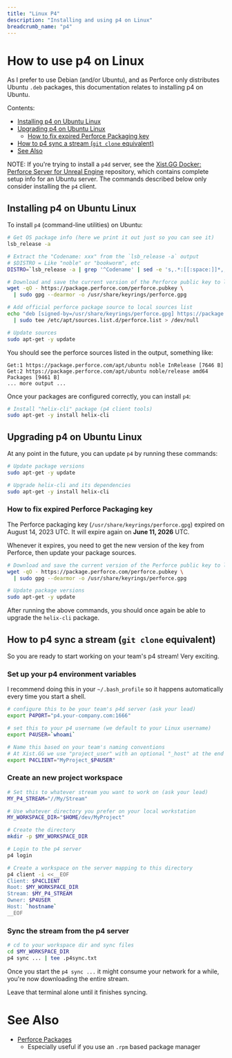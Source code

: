```yaml
---
title: "Linux P4"
description: "Installing and using p4 on Linux"
breadcrumb_name: "p4"
---
```


# How to use p4 on Linux

As I prefer to use Debian (and/or Ubuntu), and as Perforce only distributes Ubuntu `.deb` packages,
this documentation relates to installing p4 on Ubuntu.

Contents:

- [Installing p4 on Ubuntu Linux](#install)
- [Upgrading p4 on Ubuntu Linux](#upgrade)
  - [How to fix expired Perforce Packaging key](#fix-expired-key)
- [How to p4 sync a stream (`git clone` equivalent)](#sync-stream)
- [See Also](#see-also)

NOTE: If you're trying to install a `p4d` server, see the
[Xist.GG Docker: Perforce Server for Unreal Engine](https://github.com/XistGG/docker-perforce-server-for-unreal-engine)
repository, which contains complete setup info for an Ubuntu server.
The commands described below only consider installing the `p4` client.




<a id='install'></a>
## Installing p4 on Ubuntu Linux

To install `p4` (command-line utilities) on Ubuntu:

```bash
# Get OS package info (here we print it out just so you can see it)
lsb_release -a

# Extract the "Codename: xxx" from the `lsb_release -a` output
# $DISTRO = Like "noble" or "bookworm", etc
DISTRO=`lsb_release -a | grep '^Codename' | sed -e 's,.*:[[:space:]]*,,'`

# Download and save the current version of the Perforce public key to local keyring
wget -qO - https://package.perforce.com/perforce.pubkey \
  | sudo gpg --dearmor -o /usr/share/keyrings/perforce.gpg

# Add official perforce package source to local sources list
echo "deb [signed-by=/usr/share/keyrings/perforce.gpg] https://package.perforce.com/apt/ubuntu $DISTRO release" \
  | sudo tee /etc/apt/sources.list.d/perforce.list > /dev/null

# Update sources
sudo apt-get -y update
```

You should see the perforce sources listed in the output, something like:

```text
Get:1 https://package.perforce.com/apt/ubuntu noble InRelease [7646 B]
Get:2 https://package.perforce.com/apt/ubuntu noble/release amd64 Packages [9461 B]
... more output ...
```

Once your packages are configured correctly, you can install `p4`:

```bash
# Install "helix-cli" package (p4 client tools)
sudo apt-get -y install helix-cli
```


<a id='upgrade'></a>
## Upgrading p4 on Ubuntu Linux

At any point in the future, you can update `p4` by running these commands:

```bash
# Update package versions
sudo apt-get -y update

# Upgrade helix-cli and its dependencies
sudo apt-get -y install helix-cli
```

<a id='fix-expired-key'></a>
### How to fix expired Perforce Packaging key

The Perforce packaging key (`/usr/share/keyrings/perforce.gpg`)
expired on August 14, 2023 UTC.
It will expire again on **June 11, 2026** UTC.

Whenever it expires, you need to get the new version of the key from Perforce,
then update your package sources.

```bash
# Download and save the current version of the Perforce public key to local keyring
wget -qO - https://package.perforce.com/perforce.pubkey \
  | sudo gpg --dearmor -o /usr/share/keyrings/perforce.gpg

# Update package versions
sudo apt-get -y update
```

After running the above commands, you should once again be able to upgrade the `helix-cli` package.


<a id='sync-stream'></a>
## How to p4 sync a stream (`git clone` equivalent)

So you are ready to start working on your team's p4 stream!  Very exciting.

### Set up your p4 environment variables

I recommend doing this in your `~/.bash_profile` so it happens automatically every time you start a shell.

```bash
# configure this to be your team's p4d server (ask your lead)
export P4PORT="p4.your-company.com:1666"

# set this to your p4 username (we default to your Linux username)
export P4USER=`whoami`

# Name this based on your team's naming conventions
# At Xist.GG we use "project_user" with an optional "_host" at the end
export P4CLIENT="MyProject_$P4USER"
```

### Create an new project workspace

```bash
# Set this to whatever stream you want to work on (ask your lead)
MY_P4_STREAM="//My/Stream"

# Use whatever directory you prefer on your local workstation
MY_WORKSPACE_DIR="$HOME/dev/MyProject"

# Create the directory
mkdir -p $MY_WORKSPACE_DIR

# Login to the p4 server
p4 login

# Create a workspace on the server mapping to this directory
p4 client -i <<__EOF
Client: $P4CLIENT
Root: $MY_WORKSPACE_DIR
Stream: $MY_P4_STREAM
Owner: $P4USER
Host: `hostname`
__EOF
```

### Sync the stream from the p4 server

```bash
# cd to your workspace dir and sync files
cd $MY_WORKSPACE_DIR
p4 sync ... | tee .p4sync.txt
```

Once you start the `p4 sync ...` it might consume your network for a while, you're now downloading the entire stream.

Leave that terminal alone until it finishes syncing.


<a id='see-also'></a>
# See Also

- [Perforce Packages](https://www.perforce.com/perforce-packages)
    - Especially useful if you use an `.rpm` based package manager
